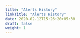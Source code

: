 ```yaml
---
title: "Alerts History"
linkTitle: "Alerts History"
date: 2020-02-12T15:26:20+05:30
draft: false
weight: 1
---
```

